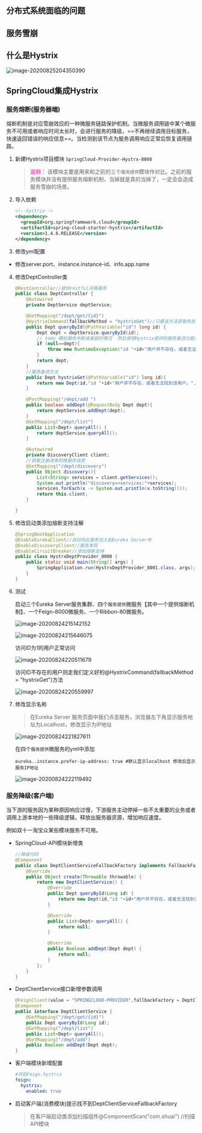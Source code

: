 ## 分布式系统面临的问题





## 服务雪崩





## 什么是Hystrix

![image-20200825204350390](第六章-Hystrix服务熔断.assets/image-20200825204350390.png)







## SpringCloud集成Hystrix

### 服务熔断(服务器端)

​	熔断机制是对应雪崩效应的一种微服务链路保护机制。当微服务调用链中某个微服务不可用或者响应时间太长时，会进行服务的降级，==不再继续调用目标服务，快速返回错误的响应信息==。当检测到该节点为服务调用响应正常后恢复调用链路。

1. 新建Hystrix项目模块 `SpringCloud-Provider-Hystrx-8008`

   > <font color=ff00aa>说明：</font> 该模块主要是用来和之前的三个`服务提供`模块作对比。之前的服务模块并没有提供服务熔断机制，当掉就是真的当掉了，一定会会造成服务雪崩的场景。

2. 导入依赖

   ```xml
   <!--hystrix-->
   <dependency>
     <groupId>org.springframework.cloud</groupId>
     <artifactId>spring-cloud-starter-hystrix</artifactId>
     <version>1.4.6.RELEASE</version>
   </dependency>
   ```

   

3. 修改yml配置
   
* 修改server.port、instance.instance-id、info.app.name
  
4. 修改DeptController类

   ```java
   @RestController//提供restful风格服务
   public class DeptController {
       @Autowired
       private DeptService deptService;
   
       @GetMapping("/dept/get/{id}")
       @HystrixCommand(fallbackMethod = "hystrixGet")//只要该方法获取失败则调用hystrixGet方法
       public Dept queryById(@PathVariable("id") long id) {
           Dept dept = deptService.queryById(id);
           // todo 模拟服务中断或者超时情况  然后使用Hystrix提供的服务备选功能代替死掉的服务
           if (null==dept){
               throw new RuntimeException("id "+id+"用户并不存在，或者无法找到该用户。");
           }
           return dept;
       }
       //服务备选方法
       public Dept hystrixGet(@PathVariable("id") long id){
           return new Dept(id,"id "+id+"用户并不存在，或者无法找到该用户。","No This Database in mYSQL");
       }
   
       @PostMapping("/dept/add ")
       public boolean addDept(@RequestBody Dept dept){
           return deptService.addDept(dept);
       }
       @GetMapping("/dept/list")
       public List<Dept> queryAll() {
           return deptService.queryAll();
       }
   
       @Autowired
       private DiscoveryClient client;
       //获取注册进来的微服务信息
       @GetMapping("/dept/discovery")
       public Object discovery(){
           List<String> services = client.getServices();
           System.out.println("discovery=>services:"+services);
           services.forEach(x -> System.out.println(x.toString()));
           return this.client;
       }
   
   }
   ```

   

5. 修改启动类添加熔断支持注解

   ```java
   @SpringBootApplication
   @EnableEurekaClient//自动将此服务加入到Eureka Server中
   @EnableDiscoveryClient//服务发现
   @EnableCircuitBreaker//添加熔断支持
   public class HystrxDeptProvider_8008 {
       public static void main(String[] args) {
           SpringApplication.run(HystrxDeptProvider_8001.class, args);
       }
   }
   ```

   

6. 测试

   启动三个Eureka Server服务集群、四个`服务提供`微服务【其中一个提供熔断机制】、一个Feign-8000微服务、一个Ribbon-80微服务。

   ![image-20200824215142152](第六章-Hystrix服务熔断.assets/image-20200824215142152.png)

   ![image-20200824215646075](第六章-Hystrix服务熔断.assets/image-20200824215646075.png)

   访问ID为1的用户正常访问

   ![image-20200824220511679](第六章-Hystrix服务熔断.assets/image-20200824220511679.png)

   访问ID不存在的用户则走我们定义好的@HystrixCommand(fallbackMethod = "hystrixGet")方法

   ![image-20200824220559997](第六章-Hystrix服务熔断.assets/image-20200824220559997.png)

7. 修改显示名称

   > 在Eureka Server 服务页面中我们点击服务，浏览器左下角显示服务地址为Localhost，修改显示为IP地址

   ![image-20200824221827611](第六章-Hystrix服务熔断.assets/image-20200824221827611.png)

   在四个`服务提供`微服务的yml中添加

   ```
   eureka..instance.prefer-ip-address: true #默认显示localhost 修改后显示服务IP地址
   ```

   ![image-20200824222119492](第六章-Hystrix服务熔断.assets/image-20200824222119492.png)

### 服务降级(客户端)

当下游的服务因为某种原因响应过慢，下游服务主动停掉一些不太重要的业务或者调用上游本地的一些降级逻辑，释放出服务器资源，增加响应速度。

例如双十一淘宝众某些模块服务不可用。

* SpringCloud-API模块新增类

  ```java
  //降级代码
  @Component
  public class DeptClientServiceFallbackFactory implements FallbackFactory {
      @Override
      public Object create(Throwable throwable) {
          return new DeptClientService() {
              @Override
              public Dept queryById(Long id) {
                  return new Dept(id,"id "+id+"用户并不存在，或者无法找到该用户。","No This Database in mYSQL");
              }
  
              @Override
              public List<Dept> queryAll() {
                  return null;
              }
  
              @Override
              public Boolean addDept(Dept dept) {
                  return null;
              }
          };
      }
  }
  ```

* DeptClientService接口新增参数调用

  ```java
  @FeignClient(value = "SPRINGCLOUD-PROVIDER",fallbackFactory = DeptClientServiceFallbackFactory.class) //服务名称 与Ribbon中REST_URL_PREFIX一致。通过服务名称获取服务
  @Component
  public interface DeptClientService {
      @GetMapping("/dept/get/{id}")
      public Dept queryById(Long id);
      @GetMapping("/dept/list")
      public List<Dept> queryAll();
      @GetMapping("/dept/add")
      public Boolean addDept(Dept dept);
  }
  ```



* 客户端模块新增配置

  ```yaml
  #开启Feign.hystrix
  feign:
    hystrix:
      enabled: true
  ```

* 启动客户端(消费模块)提示找不到DeptClientServiceFallbackFactory

  > 在客户端启动类添加扫描组件@ComponentScan("com.shuai") //扫描API模块

